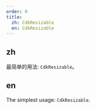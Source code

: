 ```yaml
---
order: 0
title:
  zh: CdkResizable
  en: CdkResizable
---
```


## zh

最简单的用法: `CdkResizable`。

## en

The simplest usage: `CdkResizable`.
